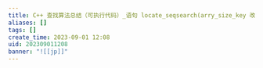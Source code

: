 ```yaml
---
title: C++ 查找算法总结（可执行代码）_语句 locate_seqsearch(arry_size_key 改为调用函数 seqsearch2)_枫飞雪飘的博客 - CSDN 博客
aliases: []
tags: []
create_time: 2023-09-01 12:08
uid: 202309011208
banner: "![[jp]]"
---
```

